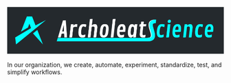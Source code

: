 <a href="https://github.com/archoleat/.github/blob/main/README.md">
  <img src="../assets/label.jpg" alt="Archoleat Science">
</a>

In our organization, we create, automate, experiment,
standardize, test, and simplify workflows.
